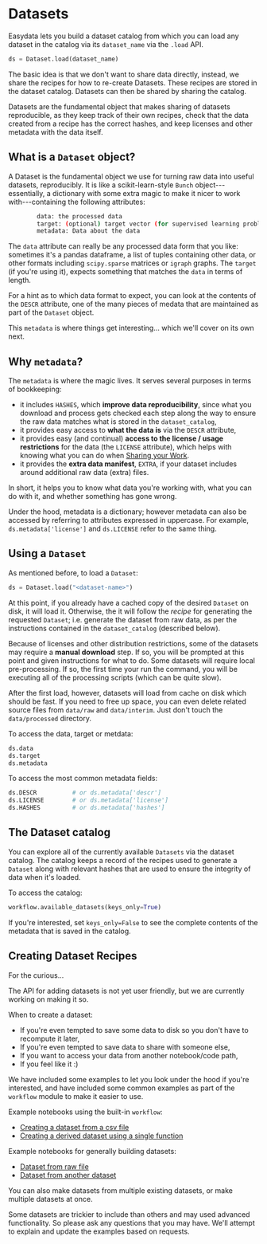 # Datasets

Easydata lets you build a dataset catalog from which you can load any dataset in the catalog via its `dataset_name` via the `.load` API.
```python
ds = Dataset.load(dataset_name)
```
The basic idea is that we don't want to share data directly, instead, we share the recipes for how to re-create Datasets. These recipes are stored in the dataset catalog. Datasets can then be shared by sharing the catalog.

Datasets are the fundamental object that makes sharing of datasets reproducible, as they keep track of their own recipes, check that the data created from a recipe has the correct hashes, and keep licenses and other metadata with the data itself.

## What is a `Dataset` object?

A Dataset is the fundamental object we use for turning raw data into useful datasets, reproducibly. It is like a scikit-learn-style `Bunch` object---essentially, a dictionary with some extra magic to make it nicer to work with---containing the following attributes:

```bash
        data: the processed data
        target: (optional) target vector (for supervised learning problems)
        metadata: Data about the data
```

The `data` attribute can really be any processed data form that you like: sometimes it's a pandas dataframe, a list of tuples containing other data, or other formats including  `scipy.sparse` matrices or `igraph` graphs. The `target` (if you're using it), expects something that matches the `data` in terms of length.

For a hint as to which data format to expect, you can look at the contents of the `DESCR` attribute, one of the many pieces of medata that are maintained as part of the `Dataset` object.

This `metadata` is where things get interesting... which we'll cover on its own next.

## Why `metadata`?
The `metadata` is where the magic lives. It serves several purposes in terms of bookkeeping:

* it includes `HASHES`, which **improve data reproducibility**, since what you download and process gets checked each step along the way to ensure the raw data matches what is stored in the `dataset_catalog`,
* it provides easy access to **what the data is** via the `DESCR` attribute,
* it provides easy (and continual) **access to the license / usage restrictions** for the data (the `LICENSE` attribute), which helps with knowing what you can do when [Sharing your Work](sharing-your-work.md).
* it provides the **extra data manifest**, `EXTRA`, if your dataset includes around additional raw data (extra) files.

In short, it helps you to know what data you're working with, what you can do with it, and whether something has gone wrong.

Under the hood, metadata is a dictionary; however metadata can also be accessed by referring to attributes expressed in uppercase. For example, `ds.metadata['license']` and `ds.LICENSE` refer to the same thing.

## Using a `Dataset`
As mentioned before, to load a `Dataset`:
```python
ds = Dataset.load("<dataset-name>")
```
At this point, if you already have a cached copy of the desired `Dataset` on disk, it will load it. Otherwise, the it will follow the *recipe* for generating the requested `Dataset`; i.e. generate the dataset from raw data, as per the instructions contained in the `dataset_catalog` (described below).

Because of licenses and other distribution restrictions, some of the datasets may require a **manual download** step. If so, you will be prompted at this point and given instructions for what to do. Some datasets will require local pre-processing. If so, the first time your run the command, you will be executing all of the processing scripts (which can be quite slow).

After the first load, however, datasets will load from cache on disk which should be fast. If you need to free up space, you can even delete related source files from `data/raw` and `data/interim`. Just don't touch the `data/processed` directory.

To access the data, target or metdata:
```python
ds.data
ds.target
ds.metadata
```

To access the most common metadata fields:
```python
ds.DESCR          # or ds.metadata['descr']
ds.LICENSE        # or ds.metadata['license']
ds.HASHES         # or ds.metadata['hashes']
```
## The Dataset catalog
You can explore all of the currently available `Datasets` via the dataset catalog. The catalog keeps a record of the recipes used to generate a `Dataset` along with relevant hashes that are used to ensure the integrity of data when it's loaded.

To access the catalog:

```python
workflow.available_datasets(keys_only=True)
```
If you're interested, set `keys_only=False` to see the complete contents of the metadata that is saved in the catalog.

## Creating Dataset Recipes

For the curious...

The API for adding datasets is not yet user friendly, but we are currently working on making it so.

When to create a dataset:

* If you're even tempted to save some data to disk so you don't have to recompute it later,
* If you're even tempted to save data to share with someone else,
* If you want to access your data from another notebook/code path,
* If you feel like it :)

We have included some examples to let you look under the hood if you're interested, and have included some common examples as part of the `workflow` module to make it easier to use.

Example notebooks using the built-in `workflow`:

* [Creating a dataset from a csv file](../Add-csv-template)
* [Creating a derived dataset using a single function](../Add-derived-dataset)

Example notebooks for generally building datasets:

* [Dataset from raw file](../New-Dataset-Template)
* [Dataset from another dataset](../New-Edge-Template)

You can also make datasets from multiple existing datasets, or make multiple datasets at once.

Some datasets are trickier to include than others and may used advanced functionality. So please ask any questions that you may have. We'll attempt to explain and update the examples based on requests.